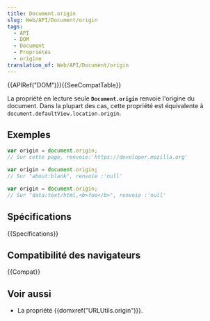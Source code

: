 ```yaml
---
title: Document.origin
slug: Web/API/Document/origin
tags:
  - API
  - DOM
  - Document
  - Propriétés
  - origine
translation_of: Web/API/Document/origin
---
```


{{APIRef("DOM")}}{{SeeCompatTable}}

La propriété en lecture seule **`Document.origin`** renvoie l'origine du document. Dans la plupart des cas, cette propriété est équivalente à `document.defaultView.location.origin`.

## Exemples

```js
var origin = document.origin;
// Sur cette page, renvoie:'https://developer.mozilla.org'

var origin = document.origin;
// Sur "about:blank", renvoie :'null'

var origin = document.origin;
// Sur "data:text/html,<b>foo</b>", renvoie :'null'
```

## Spécifications

{{Specifications}}

## Compatibilité des navigateurs

{{Compat}}

## Voir aussi

- La propriété {{domxref("URLUtils.origin")}}.
